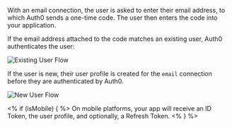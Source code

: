 With an email connection, the user is asked to enter their email address, to which Auth0 sends a one-time code. The user then enters the code into your application.

If the email address attached to the code matches an existing user, Auth0 authenticates the user:

![Existing User Flow](/media/articles/connections/passwordless/passwordless-authenticated-flow.png)

If the user is new, their user profile is created for the `email` connection before they are authenticated by Auth0.

![New User Flow](/media/articles/connections/passwordless/passwordless-create-user-flow.png)

<% if (isMobile) { %>
On mobile platforms, your app will receive an ID Token, the user profile, and optionally, a Refresh Token.
<% } %>
